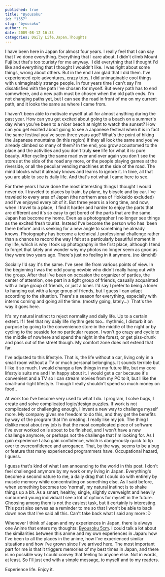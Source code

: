 ```yaml
---
published: true
title: "Byousoku"
id: "1357"
slug: "byousoku"
author: rv
date: 2009-08-12 16:33
categories: Daily Life,Japan,Thoughts
---
```

I have been here in Japan for almost four years. I really feel that I can say that I've done everything. Everything that I care about. I didn't climb Mount Fuji but that's too touristy for me anyway.  I did everything that I thought I'd like and everything that I thought I wouldn't like. I was right about some things, wrong about others. But in the end I am glad that I did them. I've experienced epic adventures, crazy trips, I did unimaginable cool things with unimaginably strange people. In four years time I can't say I'm dissatisfied with the path I've chosen for myself. But every path has to end somewhere, and a new path must be chosen when the old path ends. I'm not changing paths yet, but I can see the road in front of me on my current path, and it looks the same as where I came from.

I haven't been able to motivate myself at all for almost anything during the past year. How can you get excited about going to a beach on a summer's day when you've been to a nicer beach at night to watch the sunset? How can you get excited about going to see a Japanese festival when it is in fact the same festival you've seen three years ago? What's the point of hiking the Japanese mountains (in this region) if they all look the same and you've already climbed so many of them? In the end, you grow accustomed to the place and the activities and you don't truly <strong>see</strong> life for what it is: pure beauty. After cycling the same road over and over again you don't see the stores at the side of the road any more, or the people playing games at the riverside, or all the peculiar vending machines at the side of the road. The mind blocks what it already knows and learns to ignore it. In time, all that you are able to see is daily life. And that's not what I came here to see.

For three years I have done the most interesting things I thought I would never do. I traveled to places by train, by plane, by bicycle and by car. I've traveled to every area of Japan (the northern area of Hokkaido excluded) and I've enjoyed every bit of it. But three years is a long time, and now, when I travel to a place,  I find it harder and harder to enjoy the parts that are different and it's so easy to get bored of the parts that are the same. Japan has become my home. Even as a photographer I no longer see things as the excited fresh tourist. Instead I've become the person who has 'been there before' and is seeking for a new angle to something he already knows. Photography has become a technical / professional challenge rather than a chance to record the way I felt at a particularly beautiful moment in my life, which is why I took up photography in the first place, although I tend to forget that lately and wonder why my photos no longer seem as good as they were two years ago. There's just no feeling in it anymore. (no kimchi!)

Socially I'd say it's the same. I've seen life from various points of view. In the beginning I was the odd young newbie who didn't really hang out with the group. After that I've been on occasion the organizer of parties, the center of attention, one part in a tight group of friends, casually acquainted with a large group of friends, or just a loner. I'd say I prefer to being a loner to hanging out with a large group of friends, but I guess I can adapt according to the situation. There's a season for everything, especially with interns coming and going all the time. (mostly going, lately...)  That's the way it goes here.

It's my natural instinct to reject normality and daily life. Up to a certain extent. If I feel that my daily life rhythm gets too.. rhythmic, I disturb it on purpose by going to the convenience store in the middle of the night or by cycling to the seaside for no particular reason. I won't go crazy and cycle to the middle of nowhere and spend the night in the forest, or get piss-drunk and pass out of the street though. My comfort zone does not extend that far.

I've adjusted to this lifestyle. That is, the life without a car, living only in a small room without a TV or much personal belongings. It sounds terrible but I like it so much. I would change a few things in my future life, but my core lifestyle suits me and I'm happy about it. I would get a car because it's convenient and a TV so I can stream movies from my PC to it, but I like the small-and-light lifestyle. Though I really shouldn't spend so much money on food..

At work too I've become very used to what I do. I program, I solve bugs, I create and solve complicated logic/design puzzles. If work is not complicated or challenging enough, I invent a new way to challenge myself more. My company gives me freedom to do this, and they get the benefits by way of the program that I'm creating. I really like my job. The thing I dislike most about my job is that the most complicated piece of software I've ever worked on is about to be finished, and I won't have a new challenge anymore, or perhaps not the challenge that I'm looking for. As I gain experience I also gain confidence, which is dangerously quick to tip over to overconfidence and arrogance. That, by the way, seems to be a bug or feature that many experienced programmers have. Occupational hazard, I guess.

I guess that's kind of what I am announcing to the world in this post. I don't feel challenged anymore by my work or my living in Japan. Everything's become a second nature to me, a daily drag that I could do with entirely by muscle memory while concentrating on something else. As I said before, when something becomes too 'normal', my natural instinct is to shake things up a bit. As a smart, healthy, single, slightly overweight and heavily sunburned young individual I see a lot of options for myself in the future. Choosing among them is not the easiest task, but it certainly is interesting. This post also serves as a reminder to me so that I won't be able to back down now that I've said all this. Can't take back what I said any more :D

Whenever I think of Japan and my experiences in Japan, there is always one Anime that enters my thoughts: <a href="http://anidb.net/perl-bin/animedb.pl?show=anime&amp;aid=4568" target="_blank">Byousoku 5cm</a>. I could talk a lot about the similarities between this anime and my own experiences in Japan: how I've been to all the places in the anime, how I've experienced similar situations and how I've grown since I've arrived here. The most important part for me is that it triggers memories of my best times in Japan, and there is no possible way I could convey that feeling to anyone else. Not in words, at least. So I'll just end with a simple message, to myself and to my readers.

Experience life. Enjoy it.